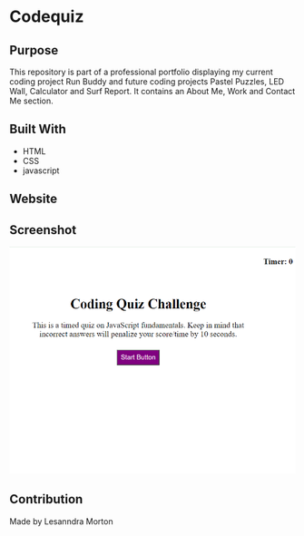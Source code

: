 # Codequiz

## Purpose

This repository is part of a professional portfolio displaying my current coding project Run Buddy and future coding projects Pastel Puzzles, LED Wall, Calculator and Surf Report. It contains an About Me, Work and Contact Me section.


## Built With
* HTML
* CSS
* javascript

## Website


## Screenshot
![Getting Started](./images/Screenshot%202022-06-02%20234056.png)


## Contribution
Made by Lesanndra Morton